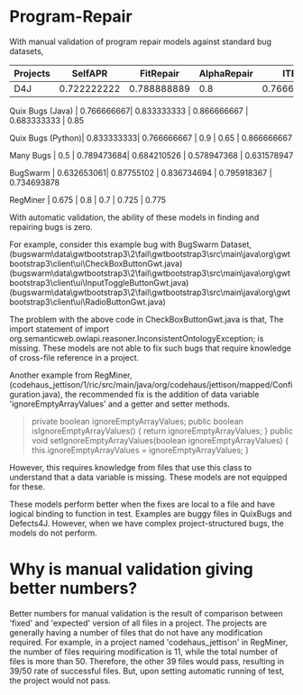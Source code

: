 # Program-Repair

With manual validation of program repair models against standard bug datasets,

Projects | SelfAPR	   | FitRepair	    |AlphaRepair	|  ITER	 |       MUFIN
---|---|---|---|---|---
D4J | 0.722222222|	0.788888889	|  0.8	     |     0.766666667	|  0.8

Quix Bugs (Java)	|  0.766666667|	0.833333333	|  0.866666667	 | 0.683333333	|  0.85

Quix Bugs (Python)|	0.833333333|	0.766666667	 | 0.9	    |      0.65	   |     0.866666667

Many Bugs	    |      0.5	   |     0.789473684|	  0.684210526	|  0.578947368	 | 0.631578947

BugSwarm	     |     0.632653061|	0.87755102	|  0.836734694	|  0.795918367	|  0.734693878

RegMiner	 |         0.675	  |    0.8	      |    0.7	      |    0.725	  |      0.775

With automatic validation, the ability of these models in finding and repairing bugs is zero. 

For example, consider this example bug with BugSwarm Dataset, 
(bugswarm\data\gwtbootstrap3\2\fail\gwtbootstrap3\src\main\java\org\gwtbootstrap3\client\ui\CheckBoxButtonGwt.java)
(bugswarm\data\gwtbootstrap3\2\fail\gwtbootstrap3\src\main\java\org\gwtbootstrap3\client\ui\InputToggleButtonGwt.java)
(bugswarm\data\gwtbootstrap3\2\fail\gwtbootstrap3\src\main\java\org\gwtbootstrap3\client\ui\RadioButtonGwt.java)

The problem with the above code in CheckBoxButtonGwt.java is that, 
The import statement of import org.semanticweb.owlapi.reasoner.InconsistentOntologyException; is missing. These models are not able to fix such bugs that require knowledge of cross-file reference in a project.

Another example from RegMiner, (codehaus_jettison/1/ric/src/main/java/org/codehaus/jettison/mapped/Configuration.java), the recommended fix is the addition of data variable 'ignoreEmptyArrayValues' and a getter and setter methods.

> private boolean ignoreEmptyArrayValues;
> public boolean isIgnoreEmptyArrayValues() {
>        return ignoreEmptyArrayValues;
> }
> public void setIgnoreEmptyArrayValues(boolean ignoreEmptyArrayValues) {
>        this.ignoreEmptyArrayValues = ignoreEmptyArrayValues;
> }

However, this requires knowledge from files that use this class to understand that a data variable is missing. These models are not equipped for these.

These models perform better when the fixes are local to a file and have logical binding to function in test. Examples are buggy files in QuixBugs and Defects4J. However, when we have complex project-structured bugs, the models do not perform. 

# Why is manual validation giving better numbers?

Better numbers for manual validation is the result of comparison between 'fixed' and 'expected' version of all files in a project. The projects are generally having a number of files that do not have any modification required. For example, in a project named 'codehaus_jettison' in RegMiner, the number of files requiring modification is 11, while the total number of files is more than 50. Therefore, the other 39 files would pass, resulting in 39/50 rate of successful files. But, upon setting automatic running of test, the project would not pass. 

